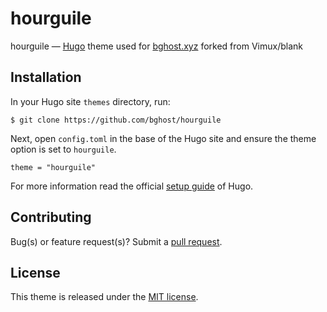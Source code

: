 # hourguile

hourguile — [Hugo](//gohugo.io/) theme used for [bghost.xyz](https://bghost.xyz) forked from Vimux/blank

## Installation

In your Hugo site `themes` directory, run:

```
$ git clone https://github.com/bghost/hourguile
```

Next, open `config.toml` in the base of the Hugo site and ensure the theme option is set to `hourguile`.

```
theme = "hourguile"
```

For more information read the official [setup guide](//gohugo.io/overview/installing/) of Hugo.

## Contributing

Bug(s) or feature request(s)? Submit a [pull request](//github.com/bghost/hourguile/pulls).

## License

This theme is released under the [MIT license](//github.com/bghost/hourguile/blob/master/LICENSE.md).
